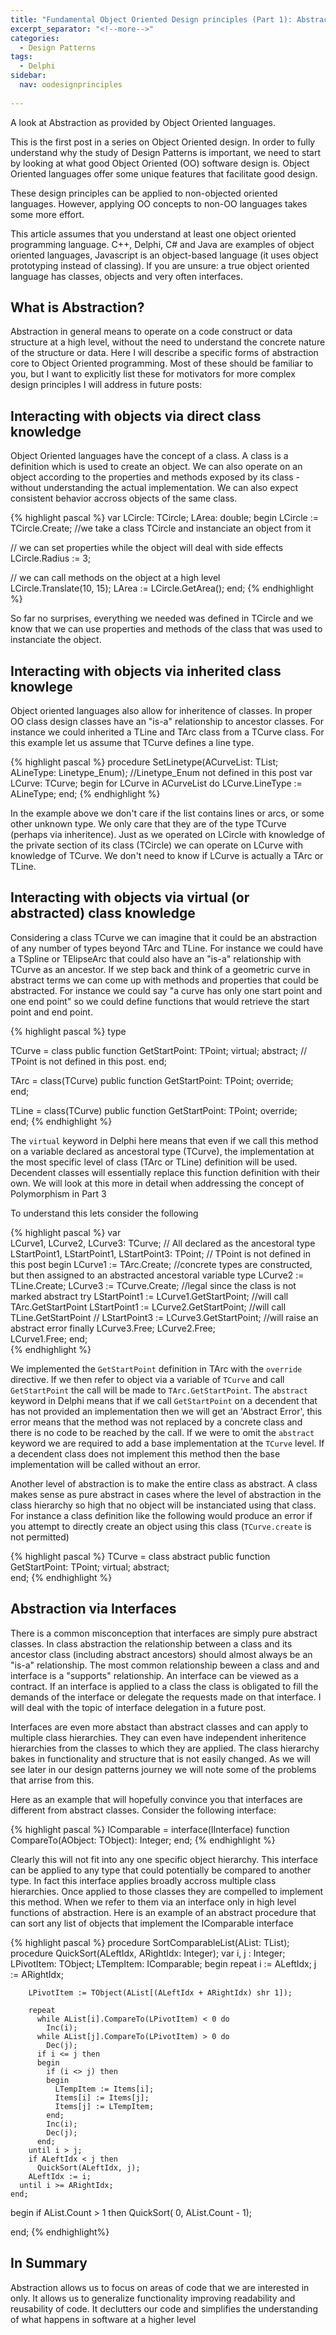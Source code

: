 ```yaml
---
title: "Fundamental Object Oriented Design principles (Part 1): Abstraction"
excerpt_separator: "<!--more-->"
categories:
  - Design Patterns
tags:
  - Delphi
sidebar:
  nav: oodesignprinciples 
  
---
```

A look at Abstraction as provided by Object Oriented languages. 

This is the first post in a series on Object Oriented design. In order to fully understand why the study of Design Patterns is important, we need to start by looking at what good Object Oriented (OO) software design is. Object Oriented languages offer some unique features that facilitate good design. 

These design principles can be applied to non-objected oriented languages. However, applying OO concepts to non-OO languages takes some more effort.
<!--more-->

This article assumes that you understand at least one object oriented programming language. C++, Delphi, C# and Java are examples of object oriented languages, Javascript is an object-based language (it uses object prototyping instead of classing). If you are unsure: a true object oriented language has classes, objects and very often interfaces. 

## What is Abstraction?

Abstraction in general means to operate on a code construct or data structure at a high level, without the need to understand the concrete nature of the structure or data. Here I will describe a specific forms of abstraction core to Object Oriented programming. Most of these should be familiar to you, but I want to explicitly list these for motivators for more complex design principles I will address in future posts:

## Interacting with objects via direct class knowledge
Object Oriented languages have the concept of a class. A class is a definition which is used to create an object. We can also operate on an object according to the properties and methods exposed by its class - without understanding the actual implementation. We can also expect consistent behavior accross objects of the same class. 

{% highlight pascal %}
var
  LCircle: TCircle;
  LArea: double;
begin
  LCircle := TCircle.Create; //we take a class TCircle and instanciate an object from it
  
  // we can set properties while the object will deal with side effects 
  LCircle.Radius := 3; 
  
  // we can call methods on the object at a high level  
  LCircle.Translate(10, 15);
  LArea := LCircle.GetArea();
end; 
{% endhighlight %}


So far no surprises, everything we needed was defined in TCircle and we know that we can use properties and methods of the class that was used to instanciate the object.

## Interacting with objects via inherited class knowlege
Object oriented languages also allow for inheritence of classes. In proper OO class design classes have an "is-a" relationship to ancestor classes. For instance we could inherited a TLine and TArc class from a TCurve class. For this example let us assume that TCurve defines a line type.

{% highlight pascal %}
procedure SetLinetype(ACurveList: TList<TCurve>; ALineType: Linetype_Enum); //Linetype_Enum not defined in this post
var    
  LCurve: TCurve;
begin
  for LCurve in ACurveList do
    LCurve.LineType := ALineType;
end;
{% endhighlight %}

In the example above we don't care if the list contains lines or arcs, or some other unknown type. We only care that they are of the type TCurve (perhaps via inheritence). Just as we operated on LCircle with knowledge of the private section of its class (TCircle) we can operate on LCurve with knowledge of TCurve. We don't need to know if LCurve is actually a TArc or TLine.

## Interacting with objects via virtual (or abstracted) class knowledge
Considering a class TCurve we can imagine that it could be an abstraction of any number of types beyond TArc and TLine. For instance we could have a TSpline or TElipseArc that could also have an "is-a" relationship with TCurve as an ancestor. If we step back and think of a geometric curve in abstract terms we can come up with methods and properties that could be abstracted. For instance we could say "a curve has only one start point and one end point" so we could define functions that would retrieve the start point and end point.

{% highlight pascal %}
type

TCurve = class
public
   function GetStartPoint: TPoint; virtual; abstract;   // TPoint is not defined in this post. 
end;

TArc = class(TCurve)
public
   function GetStartPoint: TPoint; override;   
end;

TLine = class(TCurve)
public
   function GetStartPoint: TPoint; override;   
end;
{% endhighlight %}


The `virtual` keyword in Delphi here means that even if we call this method on a variable declared as ancestoral type (TCurve), the implementation at the most specific level of class (TArc or TLine) definition will be used. Decendent classes will essentially replace this function definition with their own. We will look at this more in detail when addressing the concept of Polymorphism in Part 3

To understand this lets consider the following

{% highlight pascal %}
var    
  LCurve1, LCurve2, LCurve3: TCurve; // All declared as the ancestoral type
  LStartPoint1, LStartPoint1, LStartPoint3: TPoint;  // TPoint is not defined in this post
begin
  LCurve1 := TArc.Create;  //concrete types are constructed, but then assigned to an abstracted ancestoral variable type
  LCurve2 := TLine.Create;
  LCurve3 := TCurve.Create; //legal since the class is not marked abstract
  try
    LStartPoint1 := LCurve1.GetStartPoint; //will call TArc.GetStartPoint
    LStartPoint1 := LCurve2.GetStartPoint; //will call TLine.GetStartPoint
    // LStartPoint3 := LCurve3.GetStartPoint; //will raise an abstract error
  finally
    LCurve3.Free;
    LCurve2.Free;    
    LCurve1.Free;
 end;    
{% endhighlight %}

We implemented the `GetStartPoint` definition in TArc with the `override` directive. If we then refer to object via a variable of `TCurve` and call `GetStartPoint` the call will be made to `TArc.GetStartPoint`. The `abstract` keyword in Delphi means that if we call `GetStartPoint` on a decendent that has not provided an implementation then we will get an 'Abstract Error', this error means that the method was not replaced by a concrete class and there is no code to be reached by the call. If we were to omit the `abstract` keyword we are required to add a base implementation at the `TCurve` level. If a decendent class does not implement this method then the base implementation will be called without an error.

Another level of abstraction is to make the entire class as abstract. A class makes sense as pure abstract in cases where the level of abstraction in the class hierarchy so high that no object will be instanciated using that class. For instance a class definition like the following would produce an error if you attempt to directly create an object using this class (`TCurve.create` is not permitted)

{% highlight pascal %}
TCurve = class abstract
public
   function GetStartPoint: TPoint; virtual; abstract;   
end;
{% endhighlight %}

## Abstraction via Interfaces

There is a common misconception that interfaces are simply pure abstract classes. In class abstraction the relationship between a class and its ancestor class (including abstract ancestors) should almost always be an "is-a" relationship. The most common relationship beween a class and and interface is a "supports" relationship. An interface can be viewed as a contract. If an interface is applied to a class the class is obligated to fill the demands of the interface or delegate the requests made on that interface. I will deal with the topic of interface delegation in a future post.

Interfaces are even more abstact than abstract classes and can apply to multiple class hierarchies. They can even have independent inheritence hierarchies from the classes to which they are applied. The class hierarchy bakes in functionality and structure that is not easily changed. As we will see later in our design patterns journey we will note some of the problems that arrise from this. 

Here as an example that will hopefully convince you that interfaces are different from abstract classes. Consider the following interface:

{% highlight pascal %}
  IComparable = interface(IInterface)
    function CompareTo(AObject: TObject): Integer;
  end;
{% endhighlight %}

Clearly this will not fit into any one specific object hierarchy. This interface can be applied to any type that could potentially be compared to another type. In fact this interface applies broadly accross multiple class hierarchies. Once applied to those classes they are compelled to implement this method. When we refer to them via an interface only in high level functions of abstraction. Here is an example of an abstract procedure that can sort any list of objects that implement the IComparable interface

{% highlight pascal %}
procedure SortComparableList(AList: TList<IComparable>);
    procedure QuickSort(ALeftIdx, ARightIdx: Integer);
    var
      i, j : Integer;
      LPivotItem: TObject;
      LTempItem: IComparable;
    begin
      repeat
        i := ALeftIdx;
        j := ARightIdx;

        LPivotItem := TObject(AList[(ALeftIdx + ARightIdx) shr 1]);

        repeat
          while AList[i].CompareTo(LPivotItem) < 0 do
            Inc(i);
          while AList[j].CompareTo(LPivotItem) > 0 do
            Dec(j);
          if i <= j then
          begin
            if (i <> j) then
            begin
              LTempItem := Items[i];
              Items[i] := Items[j];
              Items[j] := LTempItem;
            end;
            Inc(i);
            Dec(j);
          end;
        until i > j;
        if ALeftIdx < j then
          QuickSort(ALeftIdx, j);
        ALeftIdx := i;
      until i >= ARightIdx;
    end;


begin
  if AList.Count > 1 then
    QuickSort( 0, AList.Count - 1);

end;
{% endhighlight%}

## In Summary
Abstraction allows us to focus on areas of code that we are interested in only. It allows us to generalize functionality improving readability and reusability of code. It declutters our code and simplifies the understanding of what happens in software at a higher level


